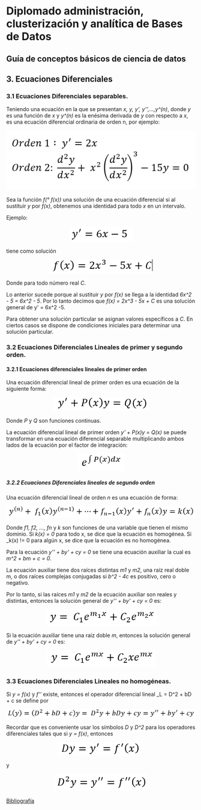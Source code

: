 # Diplomado administración, clusterización y analítica de Bases de Datos

## Guía de conceptos básicos de ciencia de datos

## 3. Ecuaciones Diferenciales

### 3.1 Ecuaciones Diferenciales separables.

Teniendo una ecuación en la que se presentan  _x, y, y', y'',...,y^(n)_, donde _y_ es
una función de _x_ y _y^(n)_ es la enésima derivada de _y_ con respecto a _x_, es una
ecuación diferencial ordinaria de orden n, por ejemplo:


<p align ="center"><img src="imagenes/ED/ord_ed.png"></p>

Sea la función _f(° f(x))_ una solución de una ecuación diferencial si al sustituir _y_
por _f(x)_, obtenemos una identidad para todo _x_ en un intervalo.

Ejemplo:

<p align ="center"><img src="imagenes/ED/ejem_ed.png"></p>

tiene como solución

<p align ="center"><img src="imagenes/ED/ejem2_ed.png"></p>

Donde para todo número real _C_.

Lo anterior sucede porque al sustituir _y_ por _f(x)_ se llega a la identidad 
_6x^2 - 5 = 6x^2 - 5_. Por lo tanto decimos que _f(x) =  2x^3 - 5x + C_ es una
solución general de y' = 6x^2 -5.

Para obtener una solución particular se asignan valores específicos a _C_.
En ciertos casos se dispone de condiciones iniciales para determinar una solución
particular.

### 3.2 Ecuaciones Diferenciales Lineales de primer y segundo orden.

#### 3.2.1 Ecuaciones diferenciales lineales de primer orden

Una ecuación diferencial lineal de primer orden es una ecuación de la siguiente
forma:

<p align ="center"><img src="imagenes/ED/ecpo_ed.png"></p>

Donde _P_ y _Q_ son funciones continuas.

La ecuación diferencial lineal de primer orden _y' + P(x)y = Q(x)_ se puede transformar
en una ecuación diferencial separable multiplicando ambos lados de la ecuación por el
factor de integración:

<p align ="center"><img src="imagenes/ED/facint_ed.png"></p>

##### 3.2.2 Ecuaciones Diferenciales lineales de segundo orden

Una ecuación diferencial lineal de orden _n_ es una ecuación de forma:

<p align ="center"><img src="imagenes/ED/so_ed.png"></p>

Donde _f1, f2, ..., fn_ y _k_ son funciones de una variable que tienen el mismo dominio.
Si _k(x) =  0_ para todo x, se dice que la ecuación es homogénea. Si _k(x) != 0 para
algún x, se dice que la ecuación es no homogénea.

Para la ecuación _y'' + by' + cy = 0_ se tiene una ecuación auxiliar la cual es
_m^2 + bm + c = 0_.

La ecuación auxiliar tiene dos raíces distintas _m1_ y _m2_, una raíz real doble m, o dos
raíces complejas conjugadas si _b^2 - 4c_ es positivo, cero o negativo.

Por lo tanto, si las raíces _m1_ y _m2_ de la ecuación auxiliar son reales y distintas,
entonces la solución general de  _y'' + by' + cy = 0_ es:

<p align ="center"><img src="imagenes/ED/aux_ed.png"></p>

Si la ecuación auxiliar tiene una raíz doble _m_, entonces la solución general de
_y'' + by' + cy = 0_ es:

<p align ="center"><img src="imagenes/ED/aux2_ed.png"></p>

### 3.3 Ecuaciones Diferenciales Lineales no homogéneas.

Si _y = f(x)_ y _f''_ existe, entonces el operador diferencial lineal
_L = D^2 + bD + c se define por

<p align ="center"><img src="imagenes/ED/nh_ed.png"></p>

Recordar que es conveniente usar los símbolos _D_ y  _D^2_ para los operadores diferenciales
tales que si _y = f(x)_, entonces

<p align ="center"><img src="imagenes/ED/op_ed.png"></p>

y 

<p align ="center"><img src="imagenes/ED/op2_ed.png"></p>

[Bibliografía](bibliografia.md)